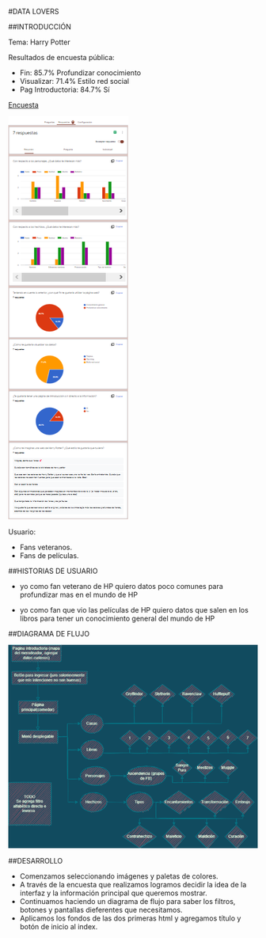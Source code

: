 #DATA LOVERS

##INTRODUCCIÓN

Tema: Harry Potter

Resultados de encuesta pública:
* Fin: 85.7% Profundizar conocimiento
* Visualizar: 71.4% Estilo red social
* Pag Introductoria: 84.7% Sí

[Encuesta](https://forms.gle/9mKVYh39ry7kxtK29)

<img src = "ENCUESTA.png">

Usuario: 
* Fans veteranos.
* Fans de películas.


##HISTORIAS DE USUARIO
* yo como fan veterano de HP
quiero datos poco comunes
para profundizar mas en el mundo de HP

* yo como fan que vio las películas de HP
quiero datos que salen en los libros
para tener un conocimiento general del mundo de HP

##DIAGRAMA DE FLUJO

<img src = "DATA LOVERS.drawio.png">

##DESARROLLO

* Comenzamos seleccionando imágenes y paletas de colores.
* A través de la encuesta que realizamos logramos decidir la idea de la interfaz y la información principal que queremos mostrar.
* Continuamos haciendo un diagrama de flujo para saber los filtros, botones y pantallas dieferentes que necesitamos.
* Aplicamos los fondos de las dos primeras html y agregamos título y botón de inicio al index.


